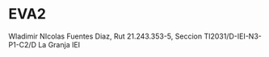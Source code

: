 # EVA2
Wladimir NIcolas Fuentes Diaz, Rut 21.243.353-5, Seccion TI2031/D-IEI-N3-P1-C2/D La Granja IEI 
